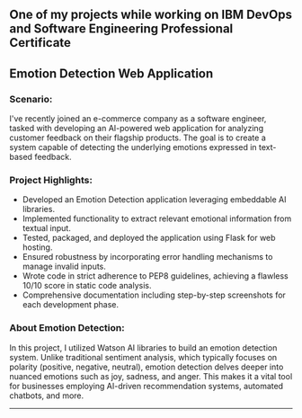 One of my projects while working on IBM DevOps and Software Engineering Professional Certificate
---

## Emotion Detection Web Application

### Scenario:
I've recently joined an e-commerce company as a software engineer, tasked with developing an AI-powered web application for analyzing customer feedback on their flagship products. The goal is to create a system capable of detecting the underlying emotions expressed in text-based feedback.

### Project Highlights:
- Developed an Emotion Detection application leveraging embeddable AI libraries.
- Implemented functionality to extract relevant emotional information from textual input.
- Tested, packaged, and deployed the application using Flask for web hosting.
- Ensured robustness by incorporating error handling mechanisms to manage invalid inputs.
- Wrote code in strict adherence to PEP8 guidelines, achieving a flawless 10/10 score in static code analysis.
- Comprehensive documentation including step-by-step screenshots for each development phase.

### About Emotion Detection:
In this project, I utilized Watson AI libraries to build an emotion detection system. Unlike traditional sentiment analysis, which typically focuses on polarity (positive, negative, neutral), emotion detection delves deeper into nuanced emotions such as joy, sadness, and anger. This makes it a vital tool for businesses employing AI-driven recommendation systems, automated chatbots, and more.

--- 

